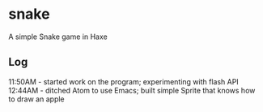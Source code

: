 # snake

A simple Snake game in Haxe

## Log
11:50AM - started work on the program; experimenting with flash API
12:44AM - ditched Atom to use Emacs; built simple Sprite that knows how to draw an apple